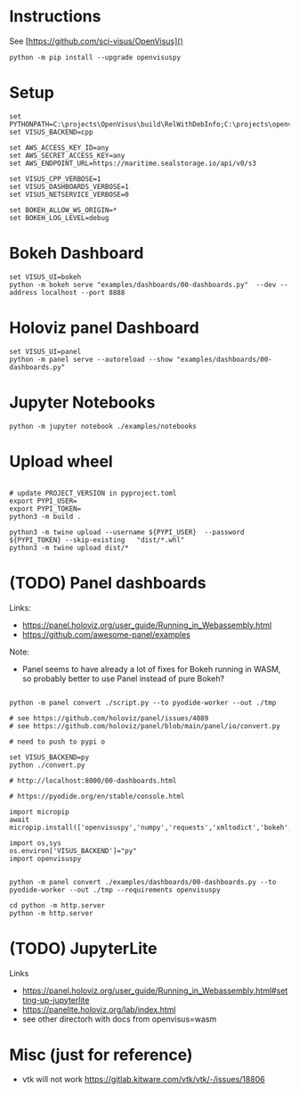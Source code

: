 # Instructions

See [https://github.com/sci-visus/OpenVisus]()

```
python -m pip install --upgrade openvisuspy
```

# Setup

```
set PYTHONPATH=C:\projects\OpenVisus\build\RelWithDebInfo;C:\projects\openvisuspy\src
set VISUS_BACKEND=cpp

set AWS_ACCESS_KEY_ID=any
set AWS_SECRET_ACCESS_KEY=any
set AWS_ENDPOINT_URL=https://maritime.sealstorage.io/api/v0/s3

set VISUS_CPP_VERBOSE=1
set VISUS_DASHBOARDS_VERBOSE=1
set VISUS_NETSERVICE_VERBOSE=0

set BOKEH_ALLOW_WS_ORIGIN=*
set BOKEH_LOG_LEVEL=debug
```

# Bokeh Dashboard

```
set VISUS_UI=bokeh
python -m bokeh serve "examples/dashboards/00-dashboards.py"  --dev --address localhost --port 8888 
```

# Holoviz panel Dashboard

```
set VISUS_UI=panel
python -m panel serve --autoreload --show "examples/dashboards/00-dashboards.py"

```

# Jupyter Notebooks

```
python -m jupyter notebook ./examples/notebooks
```

# Upload wheel

```

# update PROJECT_VERSION in pyproject.toml
export PYPI_USER=
export PYPI_TOKEN=
python3 -m build .

python3 -m twine upload --username ${PYPI_USER}  --password ${PYPI_TOKEN} --skip-existing   "dist/*.whl" 
python3 -m twine upload dist/*
```


# (TODO) Panel dashboards

Links:
- https://panel.holoviz.org/user_guide/Running_in_Webassembly.html
- https://github.com/awesome-panel/examples

Note:
- Panel seems to have already a lot of fixes for Bokeh running in WASM, so probably better to use Panel instead of pure Bokeh?

```

python -m panel convert ./script.py --to pyodide-worker --out ./tmp 

# see https://github.com/holoviz/panel/issues/4089
# see https://github.com/holoviz/panel/blob/main/panel/io/convert.py

# need to push to pypi o

set VISUS_BACKEND=py
python ./convert.py

# http://localhost:8000/00-dashboards.html 

# https://pyodide.org/en/stable/console.html

import micropip
await micropip.install(['openvisuspy','numpy','requests','xmltodict','bokeh','panel','xyzservices','colorcet'])

import os,sys
os.environ['VISUS_BACKEND']="py"
import openvisuspy


python -m panel convert ./examples/dashboards/00-dashboards.py --to pyodide-worker --out ./tmp --requirements openvisuspy 

cd python -m http.server 
python -m http.server 
```

# (TODO) JupyterLite

Links 
- https://panel.holoviz.org/user_guide/Running_in_Webassembly.html#setting-up-jupyterlite
- https://panelite.holoviz.org/lab/index.html
- see other directorh with docs from openvisus=wasm


# Misc (just for reference)

- vtk will not work https://gitlab.kitware.com/vtk/vtk/-/issues/18806
